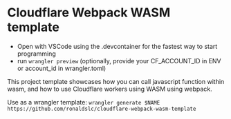 # Cloudflare Webpack WASM template

- Open with VSCode using the .devcontainer for the fastest way to start programming
- run `wrangler preview` (optionally, provide your CF_ACCOUNT_ID in ENV or account_id in wrangler.toml)

This project template showcases how you can call javascript function within wasm, and how to
use Cloudflare workers using WASM using webpack.

Use as a wrangler template:
`wrangler generate $NAME https://github.com/ronaldslc/cloudflare-webpack-wasm-template`